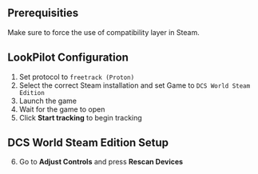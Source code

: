 ## Prerequisities
Make sure to force the use of compatibility layer in Steam.

## LookPilot Configuration
1. Set protocol to `freetrack (Proton)`
2. Select the correct Steam installation and set Game to `DCS World Steam Edition`
3. Launch the game
4. Wait for the game to open
5. Click **Start tracking** to begin tracking

## DCS World Steam Edition Setup
6. Go to **Adjust Controls** and press **Rescan Devices**


